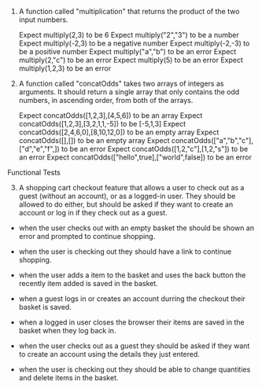 1. A function called "multiplication" that returns the product of the two input numbers.

    Expect multiply(2,3) to be 6
    Expect multiply("2","3") to be a number 
    Expect multiply(-2,3) to be a negative number
    Expect multiply(-2,-3) to be a positive number
    Expect multiply("a","b") to be an error
    Expect multiply(2,"c") to be an error
    Expect multiply(5) to be an error
    Expect multiply(1,2,3) to be an error

2. A function called "concatOdds" takes two arrays of integers as arguments. It should return a single array that only contains the odd numbers, in ascending order, from both of the arrays.
    
    Expect concatOdds([1,2,3],[4,5,6]) to be an array
    Expect concatOdds([1,2,3],[3,2,1,1,-5]) to be [-5,1,3]
    Expect concatOdds([2,4,6,0],[8,10,12,0]) to be an empty array
    Expect concatOdds([],[]) to be an empty array
    Expect concatOdds(["a","b","c"],["d","e","f",]) to be an error
    Expect concatOdds([1,2,"c"],[1,2,"s"]) to be an error
    Expect concatOdds(["hello",true],["world",false]) to be an error

Functional Tests

3. A shopping cart checkout feature that allows a user to check out as a guest (without an account), or as a logged-in user. They should be allowed to do either, but should be asked if they want to create an account or log in if they check out as a guest.

- when the user checks out with an empty basket the should be shown an error and prompted to continue shopping.

- when the user is checking out they should have a link to continue shopping.

- when the user adds a item to the basket and uses the back button the recently item added is saved in the basket.

- when a guest logs in or creates an account durring the checkout their basket is saved.

- when a logged in user closes the browser their items are saved in the basket when they log back in.

- when the user checks out as a guest they should be asked if they want to create an account using the details they just entered.

- when the user is checking out they should be able to change quantities and delete items in the basket.
    